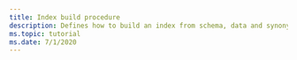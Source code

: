```yaml
---
title: Index build procedure
description: Defines how to build an index from schema, data and synonym files using the KESM command line tool
ms.topic: tutorial
ms.date: 7/1/2020
---
```

